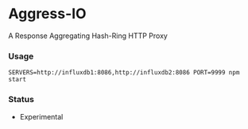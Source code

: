 # Aggress-IO

A Response Aggregating Hash-Ring HTTP Proxy

### Usage
```
SERVERS=http://influxdb1:8086,http://influxdb2:8086 PORT=9999 npm start
```


### Status

* Experimental


